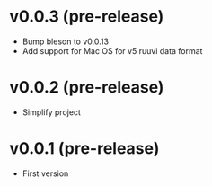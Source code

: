 # v0.0.3 (pre-release)
* Bump bleson to v0.0.13
* Add support for Mac OS for v5 ruuvi data format

# v0.0.2 (pre-release)
* Simplify project

# v0.0.1 (pre-release)
* First version